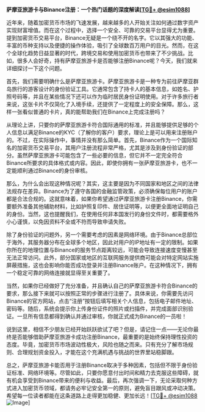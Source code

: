 **萨摩亚旅游卡与Binance注册：一个热门话题的深度解读[[TG💪+ @esim1088](https://t.me/s/esim1088)]**

近年来，随着加密货币市场的飞速发展，越来越多的人开始关注如何通过数字资产实现财富增值。而在这个过程中，选择一个安全、可靠的交易平台显得尤为重要。提到加密货币交易平台，Binance无疑是一个绕不开的名字。它以其强大的功能、丰富的币种支持以及便捷的操作体验，吸引了全球数百万用户的目光。然而，在这个全球化趋势日益显著的时代，跨境交易和使用加密货币也带来了不少挑战。比如，很多人会好奇，持有萨摩亚旅游卡是否能够注册Binance呢？今天，我们就来详细探讨一下这个问题。

首先，我们需要明确什么是萨摩亚旅游卡。萨摩亚旅游卡是一种专为前往萨摩亚群岛旅行的游客设计的身份验证工具。它通常包含了持卡人的基本信息，如姓名、护照号码等，并且在某些情况下还可以作为临时居民身份证明使用。对于许多旅行者来说，这张卡片不仅简化了入境手续，还提供了一定程度上的安全保障。那么，这样一张看似普通的卡片，真的能帮助我们在Binance上完成注册吗？

从理论上讲，只要你的萨摩亚旅游卡符合国际通用的标准，并且能够提供足够的个人信息以满足Binance的KYC（了解你的客户）要求，理论上是可以用来注册账户的。不过，在实际操作中，事情并没有那么简单。首先，Binance作为一个国际知名的加密货币交易平台，其用户注册流程非常严格，尤其是涉及到身份验证的部分。虽然萨摩亚旅游卡可能包含了一些必要的信息，但它并不一定完全符合Binance所要求的具体格式或内容。因此，即使你拥有一张萨摩亚旅游卡，也不一定能顺利通过Binance的身份审核。

那么，为什么会出现这种情况呢？其实，这主要是因为不同国家和地区之间的法律法规存在差异。Binance为了遵守各国的金融监管政策，必须确保每位用户的账户都是合法合规的。这就意味着，如果你希望通过萨摩亚旅游卡注册Binance，你需要额外准备其他辅助材料，比如护照复印件、居住证明等，以便更全面地证明自己的身份。当然，这也提醒我们，在使用任何非本国发行的身份文件时，都需要格外小心谨慎，以免因资料不全或不符而导致申请失败。

除了身份验证的问题外，另一个需要考虑的因素是网络环境。由于Binance总部位于海外，其服务器分布在全球多个地区，因此对用户的IP地址有一定的限制。如果你所在的地理位置与Binance的服务节点距离较远，可能会导致连接速度变慢甚至无法正常访问。此外，部分国家或地区的互联网服务提供商可能会对特定网站实施屏蔽措施，这也会影响你能否成功登录并注册Binance账户。在这种情况下，拥有一个稳定可靠的网络连接就显得至关重要了。

当然，如果你已经做好了充分准备，并且确认自己的萨摩亚旅游卡符合Binance的要求，那么接下来就可以按照正常的步骤进行注册了。具体来说，你需要先访问Binance的官方网站，点击“注册”按钮后填写相关个人信息，包括电子邮件地址、密码等。随后，系统会提示你上传身份证件的照片或扫描件，并完成面部识别验证。一旦所有信息都得到确认并通过审核，你就正式成为Binance的一员啦！

说到这里，相信不少朋友已经开始跃跃欲试了吧？但是，请记住一点——无论你最终是否能够借助萨摩亚旅游卡成功注册Binance，最重要的是始终保持理性投资的态度。毕竟，加密货币市场波动性极大，风险也随之而来。只有充分了解市场规则、合理规划资金投入，才能在这个充满机遇与挑战的世界里站稳脚跟。

总之，萨摩亚旅游卡能否用于注册Binance取决于多种因素，包括但不限于身份验证标准、网络环境等。尽管如此，只要你愿意付出时间和精力去克服这些障碍，就有机会享受到Binance带来的便利与收益。最后，再次强调一下，无论采取何种方式进入加密货币领域，都请务必牢记安全第一的原则，避免盲目跟风或冲动决策。希望每一位读者都能在这条道路上走得更加稳健、更加长远！[[TG💪+ @esim1088](https://t.me/s/esim1088) ![Image](https://i.postimg.cc/4NQfJmqS/Snipaste-2025-05-13-00-14-12.png)]